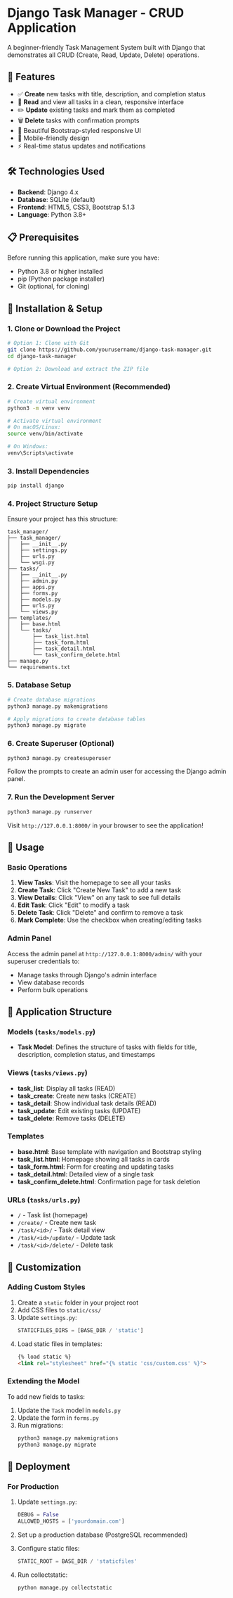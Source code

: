 # Django Task Manager - CRUD Application

A beginner-friendly Task Management System built with Django that demonstrates all CRUD (Create, Read, Update, Delete) operations.

## 🚀 Features

- ✅ **Create** new tasks with title, description, and completion status
- 📖 **Read** and view all tasks in a clean, responsive interface
- ✏️ **Update** existing tasks and mark them as completed
- 🗑️ **Delete** tasks with confirmation prompts
- 🎨 Beautiful Bootstrap-styled responsive UI
- 📱 Mobile-friendly design
- ⚡ Real-time status updates and notifications

## 🛠️ Technologies Used

- **Backend**: Django 4.x
- **Database**: SQLite (default)
- **Frontend**: HTML5, CSS3, Bootstrap 5.1.3
- **Language**: Python 3.8+

## 📋 Prerequisites

Before running this application, make sure you have:

- Python 3.8 or higher installed
- pip (Python package installer)
- Git (optional, for cloning)

## 🔧 Installation & Setup

### 1. Clone or Download the Project

```bash
# Option 1: Clone with Git
git clone https://github.com/yourusername/django-task-manager.git
cd django-task-manager

# Option 2: Download and extract the ZIP file
```

### 2. Create Virtual Environment (Recommended)

```bash
# Create virtual environment
python3 -m venv venv

# Activate virtual environment
# On macOS/Linux:
source venv/bin/activate

# On Windows:
venv\Scripts\activate
```

### 3. Install Dependencies

```bash
pip install django
```

### 4. Project Structure Setup

Ensure your project has this structure:

```
task_manager/
├── task_manager/
│   ├── __init__.py
│   ├── settings.py
│   ├── urls.py
│   └── wsgi.py
├── tasks/
│   ├── __init__.py
│   ├── admin.py
│   ├── apps.py
│   ├── forms.py
│   ├── models.py
│   ├── urls.py
│   └── views.py
├── templates/
│   ├── base.html
│   └── tasks/
│       ├── task_list.html
│       ├── task_form.html
│       ├── task_detail.html
│       └── task_confirm_delete.html
├── manage.py
└── requirements.txt
```

### 5. Database Setup

```bash
# Create database migrations
python3 manage.py makemigrations

# Apply migrations to create database tables
python3 manage.py migrate
```

### 6. Create Superuser (Optional)

```bash
python3 manage.py createsuperuser
```

Follow the prompts to create an admin user for accessing the Django admin panel.

### 7. Run the Development Server

```bash
python3 manage.py runserver
```

Visit `http://127.0.0.1:8000/` in your browser to see the application!

## 🎯 Usage

### Basic Operations

1. **View Tasks**: Visit the homepage to see all your tasks
2. **Create Task**: Click "Create New Task" to add a new task
3. **View Details**: Click "View" on any task to see full details
4. **Edit Task**: Click "Edit" to modify a task
5. **Delete Task**: Click "Delete" and confirm to remove a task
6. **Mark Complete**: Use the checkbox when creating/editing tasks

### Admin Panel

Access the admin panel at `http://127.0.0.1:8000/admin/` with your superuser credentials to:
- Manage tasks through Django's admin interface
- View database records
- Perform bulk operations

## 📁 Application Structure

### Models (`tasks/models.py`)
- **Task Model**: Defines the structure of tasks with fields for title, description, completion status, and timestamps

### Views (`tasks/views.py`)
- **task_list**: Display all tasks (READ)
- **task_create**: Create new tasks (CREATE)
- **task_detail**: Show individual task details (READ)
- **task_update**: Edit existing tasks (UPDATE)
- **task_delete**: Remove tasks (DELETE)

### Templates
- **base.html**: Base template with navigation and Bootstrap styling
- **task_list.html**: Homepage showing all tasks in cards
- **task_form.html**: Form for creating and updating tasks
- **task_detail.html**: Detailed view of a single task
- **task_confirm_delete.html**: Confirmation page for task deletion

### URLs (`tasks/urls.py`)
- `/` - Task list (homepage)
- `/create/` - Create new task
- `/task/<id>/` - Task detail view
- `/task/<id>/update/` - Update task
- `/task/<id>/delete/` - Delete task

## 🎨 Customization

### Adding Custom Styles

1. Create a `static` folder in your project root
2. Add CSS files to `static/css/`
3. Update `settings.py`:
   ```python
   STATICFILES_DIRS = [BASE_DIR / 'static']
   ```
4. Load static files in templates:
   ```html
   {% load static %}
   <link rel="stylesheet" href="{% static 'css/custom.css' %}">
   ```

### Extending the Model

To add new fields to tasks:

1. Update the `Task` model in `models.py`
2. Update the form in `forms.py`
3. Run migrations:
   ```bash
   python3 manage.py makemigrations
   python3 manage.py migrate
   ```

## 🚀 Deployment

### For Production

1. Update `settings.py`:
   ```python
   DEBUG = False
   ALLOWED_HOSTS = ['yourdomain.com']
   ```

2. Set up a production database (PostgreSQL recommended)

3. Configure static files:
   ```python
   STATIC_ROOT = BASE_DIR / 'staticfiles'
   ```

4. Run collectstatic:
   ```bash
   python manage.py collectstatic
   ```


